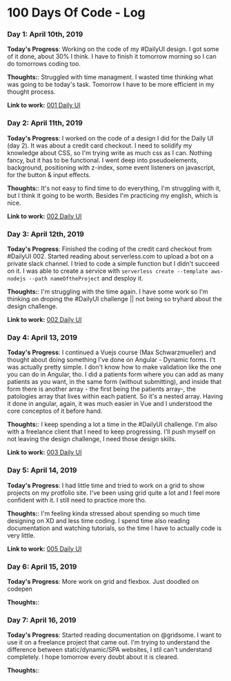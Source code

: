 # 100 Days Of Code - Log

### Day 1: April 10th, 2019
**Today's Progress**: Working on the code of my #DailyUI design. I got some of it done, about 30% I think. I have to finish it tomorrow morning so I can do tomorrows coding too.

**Thoughts:**: Struggled with time managment. I wasted time thinking what was going to be today's task. Tomorrow I have to be more efficient in my thought process.

**Link to work:** [001 Daily UI](https://codepen.io/sebaLinares/pen/gymVyV)

### Day 2: April 11th, 2019
**Today's Progress**: I worked on the code of a design I did for the Daily UI (day 2). It was about a credit card checkout. I need to solidify my knowledge about CSS, so I'm trying write as much css as I can. Nothing fancy, but it has to be functional. I went deep into pseudoelements, background, positioning with z-index, some event listeners on javascript, for the button & input effects.

**Thoughts:**: It's not easy to find time to do everything, I'm struggling with it, but I think it going to be worth. Besides I'm practicing my english, which is nice. 

**Link to work:** [002 Daily UI](https://codepen.io/sebaLinares/pen/bJRgrY)

### Day 3: April 12th, 2019
**Today's Progress**: Finished the coding of the credit card checkout from #DailyUI 002. Started reading about serverless.com to upload a bot on a private slack channel. I tried to code a simple function but I didn't succeed on it. I was able to create a service with `serverless create --template aws-nodejs --path nameOftheProject` and desploy it. 

**Thoughts:**: I'm struggling with the time again. I have some work so I'm thinking on droping the #DailyUI challenge || not being so tryhard about the design challenge.

**Link to work:** [002 Daily UI](https://codepen.io/sebaLinares/pen/bJRgrY)

### Day 4: April 13, 2019
**Today's Progress**: I continued a Vuejs course (Max Schwarzmueller) and thought about doing something I've done on Angular - Dynamic forms. I't was actually pretty simple. I don't know how to make validation like the one you can do in Angular, tho. I did a patients form where you can add as many patients as you want, in the same form (without submitting), and inside that form there is another array - the first being the patients array-, the patologies array that lives within
each patient. So it's a nested array. Having it done in angular, again, it was much easier in Vue and I understood the core conceptos of it before hand.

**Thoughts:**: I keep spending a lot a time in the #DailyUI challenge. I'm also with a freelance client that I need to keep progressing. I'll push myself on not leaving the design challenge, I need those design skills.

**Link to work:** [003 Daily UI](https://codepen.io/sebaLinares/pen/VNzOxG)


### Day 5: April 14, 2019
**Today's Progress**: I had little time and tried to work on a grid to show projects on my protfolio site. I've been using grid quite a lot and I feel more confident with it. I still need to practice more tho.

**Thoughts:**: I'm feeling kinda stressed about spending so much time designing on XD and less time coding. I spend time also reading documentation and watching tutorials, so the time I have to actually code is very little.

**Link to work:** [005 Daily UI](https://codepen.io/sebaLinares/pen/yrzzWV)

### Day 6: April 15, 2019
**Today's Progress**: More work on grid and flexbox. Just doodled on codepen

**Thoughts:**: 

### Day 7: April 16, 2019
**Today's Progress**: Started reading documentation on @gridsome. I want to use it on a freelance project that came out. I'm trying to understand the difference between static/dynamic/SPA websites, I stil can't understand completely. I hope tomorrow every doubt about it is cleared.

**Thoughts:**: 




